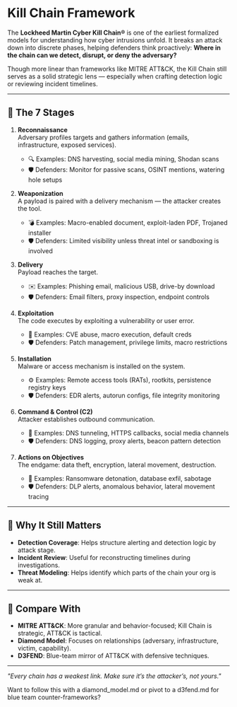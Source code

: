 # Kill Chain Framework

The **Lockheed Martin Cyber Kill Chain®** is one of the earliest formalized models for understanding how cyber intrusions unfold. It breaks an attack down into discrete phases, helping defenders think proactively: **Where in the chain can we detect, disrupt, or deny the adversary?**

Though more linear than frameworks like MITRE ATT&CK, the Kill Chain still serves as a solid strategic lens — especially when crafting detection logic or reviewing incident timelines.

---

## 🧩 The 7 Stages

1. **Reconnaissance**  
   Adversary profiles targets and gathers information (emails, infrastructure, exposed services).
   - 🔍 Examples: DNS harvesting, social media mining, Shodan scans
   - 🛡️ Defenders: Monitor for passive scans, OSINT mentions, watering hole setups

2. **Weaponization**  
   A payload is paired with a delivery mechanism — the attacker creates the tool.
   - 💣 Examples: Macro-enabled document, exploit-laden PDF, Trojaned installer
   - 🛡️ Defenders: Limited visibility unless threat intel or sandboxing is involved

3. **Delivery**  
   Payload reaches the target.
   - ✉️ Examples: Phishing email, malicious USB, drive-by download
   - 🛡️ Defenders: Email filters, proxy inspection, endpoint controls

4. **Exploitation**  
   The code executes by exploiting a vulnerability or user error.
   - 🐛 Examples: CVE abuse, macro execution, default creds
   - 🛡️ Defenders: Patch management, privilege limits, macro restrictions

5. **Installation**  
   Malware or access mechanism is installed on the system.
   - ⚙️ Examples: Remote access tools (RATs), rootkits, persistence registry keys
   - 🛡️ Defenders: EDR alerts, autorun configs, file integrity monitoring

6. **Command & Control (C2)**  
   Attacker establishes outbound communication.
   - 📡 Examples: DNS tunneling, HTTPS callbacks, social media channels
   - 🛡️ Defenders: DNS logging, proxy alerts, beacon pattern detection

7. **Actions on Objectives**  
   The endgame: data theft, encryption, lateral movement, destruction.
   - 🎯 Examples: Ransomware detonation, database exfil, sabotage
   - 🛡️ Defenders: DLP alerts, anomalous behavior, lateral movement tracing

---

## 📌 Why It Still Matters

- **Detection Coverage**: Helps structure alerting and detection logic by attack stage.
- **Incident Review**: Useful for reconstructing timelines during investigations.
- **Threat Modeling**: Helps identify which parts of the chain your org is weak at.

---

## 🧠 Compare With

- **MITRE ATT&CK**: More granular and behavior-focused; Kill Chain is strategic, ATT&CK is tactical.
- **Diamond Model**: Focuses on relationships (adversary, infrastructure, victim, capability).
- **D3FEND**: Blue-team mirror of ATT&CK with defensive techniques.

---

*"Every chain has a weakest link. Make sure it’s the attacker’s, not yours."*

Want to follow this with a diamond_model.md or pivot to a d3fend.md for blue team counter-frameworks?


